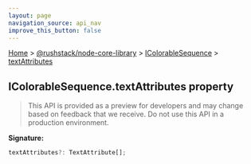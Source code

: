 ```yaml
---
layout: page
navigation_source: api_nav
improve_this_button: false
---
```



[Home](./index.md) &gt; [@rushstack/node-core-library](./node-core-library.md) &gt; [IColorableSequence](./node-core-library.icolorablesequence.md) &gt; [textAttributes](./node-core-library.icolorablesequence.textattributes.md)

## IColorableSequence.textAttributes property

> This API is provided as a preview for developers and may change based on feedback that we receive. Do not use this API in a production environment.
>

<b>Signature:</b>

```typescript
textAttributes?: TextAttribute[];
```

